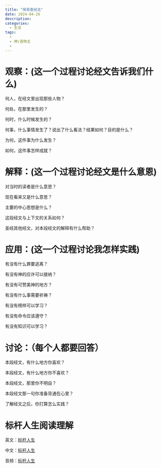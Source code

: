 ```yaml
---
title: "简易查经法"
date: 2024-04-26
description: 
categories:
  - 生活
tags:
  - 
  - 神/造物主
  - 
---
```



# 观察：(这一个过程讨论经文告诉我们什么)

何人，在经文里出现那些人物？

何处，在那里发生的？

何时，什么时候发生的？

何事，什么事情发生了？说出了什么看法？结果如何？目的是什么？

为何，这件事为什么发生？

如何，这件事怎样成就？

# 解释：(这一个过程讨论经文是什么意恩)

对当时的读者是什么意思？

现在看来又是什么意思？

主要的中心思想是什么？

这段经文与上下文的关系如何？

圣经其他经文，对本段经文的解释有什么帮助？

# 应用：(这一个过程讨论我怎样实践)

有没有什么罪要逃离？

有没有神的应许可以接纳？

有没有可赞美神的地方？

有没有什么事需要祈祷？

有没有榜样可以学习？

有没有命令应该遵守？

有没有知识可以学习？

# 讨论：（每个人都要回答）

本段经文，有什么地方你喜欢？

本段经文，有什么地方你不喜欢？

本段经文，那里你不明自？

本段经文那一句你准备背通在心里？

了解经文之后，你打算怎么实践？

# 标杆人生阅读理解

英文：[标杆人生](https://www.purposedriven.com/)

中文：[标杆人生](https://www.yodu.org/book/427/)

音频：[标杆人生](https://www.youtube.com/watch?v=ldISIMygawA)
